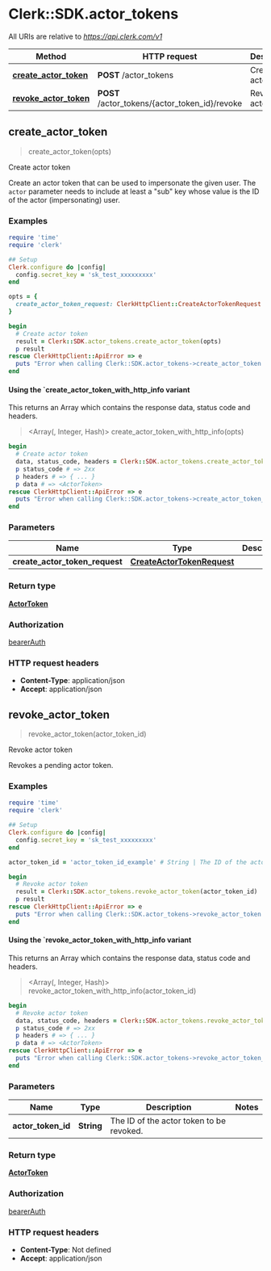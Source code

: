 # Clerk::SDK.actor_tokens

All URIs are relative to *https://api.clerk.com/v1*

| Method | HTTP request | Description |
| ------ | ------------ | ----------- |
| [**create_actor_token**](ActorTokensApi.md#create_actor_token) | **POST** /actor_tokens | Create actor token |
| [**revoke_actor_token**](ActorTokensApi.md#revoke_actor_token) | **POST** /actor_tokens/{actor_token_id}/revoke | Revoke actor token |


## create_actor_token

> <ActorToken> create_actor_token(opts)

Create actor token

Create an actor token that can be used to impersonate the given user. The `actor` parameter needs to include at least a \"sub\" key whose value is the ID of the actor (impersonating) user.

### Examples

```ruby
require 'time'
require 'clerk'

## Setup
Clerk.configure do |config|
  config.secret_key = 'sk_test_xxxxxxxxx'
end

opts = {
  create_actor_token_request: ClerkHttpClient::CreateActorTokenRequest.new({user_id: 'user_id_example', actor: {"sub":"user_2OEpKhcCN1Lat9NQ0G6puh7q5Rb"}}) # CreateActorTokenRequest | 
}

begin
  # Create actor token
  result = Clerk::SDK.actor_tokens.create_actor_token(opts)
  p result
rescue ClerkHttpClient::ApiError => e
  puts "Error when calling Clerk::SDK.actor_tokens->create_actor_token: #{e}"
end
```

#### Using the `create_actor_token_with_http_info variant

This returns an Array which contains the response data, status code and headers.

> <Array(<ActorToken>, Integer, Hash)> create_actor_token_with_http_info(opts)

```ruby
begin
  # Create actor token
  data, status_code, headers = Clerk::SDK.actor_tokens.create_actor_token_with_http_info(opts)
  p status_code # => 2xx
  p headers # => { ... }
  p data # => <ActorToken>
rescue ClerkHttpClient::ApiError => e
  puts "Error when calling Clerk::SDK.actor_tokens->create_actor_token_with_http_info: #{e}"
end
```

### Parameters

| Name | Type | Description | Notes |
| ---- | ---- | ----------- | ----- |
| **create_actor_token_request** | [**CreateActorTokenRequest**](CreateActorTokenRequest.md) |  | [optional] |

### Return type

[**ActorToken**](ActorToken.md)

### Authorization

[bearerAuth](../README.md#bearerAuth)

### HTTP request headers

- **Content-Type**: application/json
- **Accept**: application/json


## revoke_actor_token

> <ActorToken> revoke_actor_token(actor_token_id)

Revoke actor token

Revokes a pending actor token.

### Examples

```ruby
require 'time'
require 'clerk'

## Setup
Clerk.configure do |config|
  config.secret_key = 'sk_test_xxxxxxxxx'
end

actor_token_id = 'actor_token_id_example' # String | The ID of the actor token to be revoked.

begin
  # Revoke actor token
  result = Clerk::SDK.actor_tokens.revoke_actor_token(actor_token_id)
  p result
rescue ClerkHttpClient::ApiError => e
  puts "Error when calling Clerk::SDK.actor_tokens->revoke_actor_token: #{e}"
end
```

#### Using the `revoke_actor_token_with_http_info variant

This returns an Array which contains the response data, status code and headers.

> <Array(<ActorToken>, Integer, Hash)> revoke_actor_token_with_http_info(actor_token_id)

```ruby
begin
  # Revoke actor token
  data, status_code, headers = Clerk::SDK.actor_tokens.revoke_actor_token_with_http_info(actor_token_id)
  p status_code # => 2xx
  p headers # => { ... }
  p data # => <ActorToken>
rescue ClerkHttpClient::ApiError => e
  puts "Error when calling Clerk::SDK.actor_tokens->revoke_actor_token_with_http_info: #{e}"
end
```

### Parameters

| Name | Type | Description | Notes |
| ---- | ---- | ----------- | ----- |
| **actor_token_id** | **String** | The ID of the actor token to be revoked. |  |

### Return type

[**ActorToken**](ActorToken.md)

### Authorization

[bearerAuth](../README.md#bearerAuth)

### HTTP request headers

- **Content-Type**: Not defined
- **Accept**: application/json

